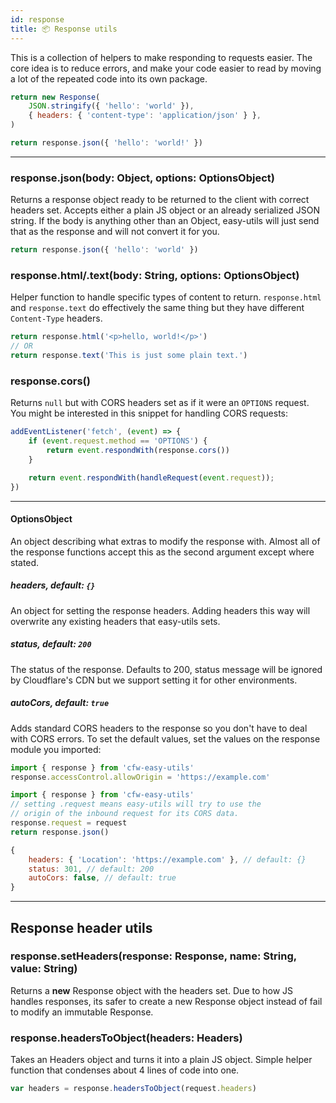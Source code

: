 ```yaml
---
id: response
title: 📦 Response utils
---
```


This is a collection of helpers to make responding to requests easier. The core idea is to reduce errors, and make your code easier to read by moving a lot of the repeated code into its own package.

```js title="Before - ❌ Messy, hard to change if theres an issue."
return new Response(
    JSON.stringify({ 'hello': 'world' }),
    { headers: { 'content-type': 'application/json' } },
)
```

```js title="After - 🦄 Much cleaner."
return response.json({ 'hello': 'world!' })
```

---

### response.json(body: Object, options: OptionsObject)
Returns a response object ready to be returned to the client with correct headers set. Accepts either a plain JS object or an already serialized JSON string. If the body is anything other than an Object, easy-utils will just send that as the response and will not convert it for you.

```js
return response.json({ 'hello': 'world' })
```

### response.html/.text(body: String, options: OptionsObject)
Helper function to handle specific types of content to return. `response.html` and `response.text` do effectively the same thing but they have different `Content-Type` headers.

```js
return response.html('<p>hello, world!</p>')
// OR
return response.text('This is just some plain text.')
```

### response.cors()
Returns `null` but with CORS headers set as if it were an `OPTIONS` request.
You might be interested in this snippet for handling CORS requests:

```js
addEventListener('fetch', (event) => {
    if (event.request.method == 'OPTIONS') {
        return event.respondWith(response.cors())
    }

    return event.respondWith(handleRequest(event.request));
})
```

---
#### OptionsObject
An object describing what extras to modify the response with. Almost all of the response functions accept this as the second argument except where stated.

##### headers, default: `{}`
An object for setting the response headers. Adding headers this way will overwrite any existing headers that easy-utils sets.

##### status, default: `200`
The status of the response. Defaults to 200, status message will be ignored by Cloudflare's CDN but we support setting it for other environments.

##### autoCors, default: `true`
Adds standard CORS headers to the response so you don't have to deal with CORS errors. To set the default values, set the values on the response module you imported:

```js title="Set origin globally"
import { response } from 'cfw-easy-utils'
response.accessControl.allowOrigin = 'https://example.com'
```

```js title="Make easy-utils 'Origin-Aware'"
import { response } from 'cfw-easy-utils'
// setting .request means easy-utils will try to use the
// origin of the inbound request for its CORS data.
response.request = request 
return response.json()
```

```js title="Full example of some options"
{
    headers: { 'Location': 'https://example.com' }, // default: {}
    status: 301, // default: 200
    autoCors: false, // default: true
}
```

---

## Response header utils
### response.setHeaders(response: Response, name: String, value: String)
Returns a **new** Response object with the headers set. Due to how JS handles responses, its safer to create a new Response object instead of fail to modify an immutable Response.

### response.headersToObject(headers: Headers)
Takes an Headers object and turns it into a plain JS object. Simple helper function that condenses about 4 lines of code into one.

```js title="Example"
var headers = response.headersToObject(request.headers)
```